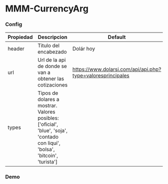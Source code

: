 # MMM-CurrencyArg
### Config
|Propiedad|Descripcion|Default|
|------|-------|------|
|header|Titulo del encabezado|Dolár hoy|
|url|Url de la api de donde se van a obtener las cotizaciones|https://www.dolarsi.com/api/api.php?type=valoresprincipales|
|types|Tipos de dolares a mostrar. Valores posibles: ['oficial', 'blue', 'soja', 'contado con liqui', 'bolsa', 'bitcoin', 'turista']||['oficial', 'blue', 'bolsa', 'turista']|

### Demo

 
